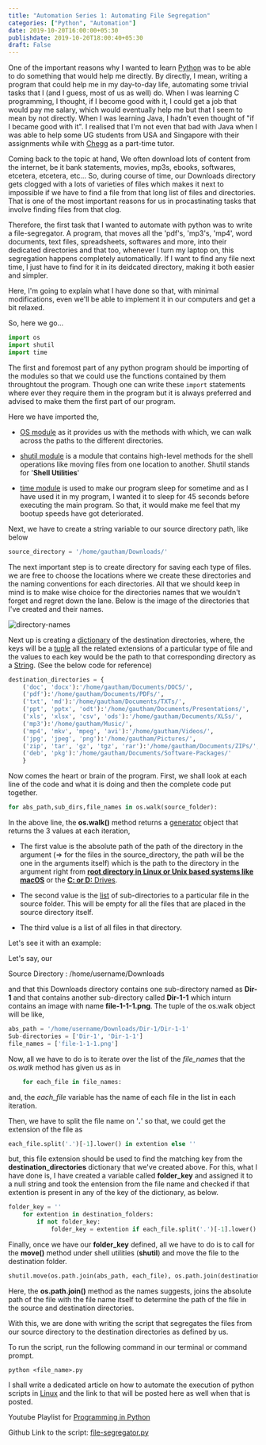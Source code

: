 ```yaml
---
title: "Automation Series 1: Automating File Segregation"
categories: ["Python", "Automation"]
date: 2019-10-20T16:00:00+05:30
publishdate: 2019-10-20T18:00:40+05:30
draft: False
---
```


One of the important reasons why I wanted to learn [Python](https://www.python.org) was to be able to do something that would help me directly. By directly, I mean, writing a program that could help me in my day-to-day life, automating some trivial tasks that I (and I guess, most of us as well) do. When I was learning C programming, I thought, if I become good with it, I could get a job that would pay me salary, which would eventually help me but that I seem to mean by not directly. When I was learning Java, I hadn't even thought of "if I became good with it". I realised that I'm not even that bad with Java when I was able to help some UG students from USA and Singapore with their assignments while with [Chegg](https://www.chegg.com) as a part-time tutor.

Coming back to the topic at hand, We often download lots of content from the internet, be it bank statements, movies, mp3s, ebooks, softwares, etcetera, etcetera, etc... So, during course of time, our Downloads directory gets clogged with a lots of varieties of files which makes it next to impossible if we have to find a file from that long list of files and directories. That is one of the most important reasons for us in procastinating tasks that involve finding files from that clog.

Therefore, the first task that I wanted to automate with python was to write a file-segregator. A program, that moves all the 'pdf's, 'mp3's, 'mp4', word documents, text files, spreadsheets, softwares and more, into their dedicated directories and that too, whenever I turn my laptop on, this segregation happens completely automatically. If I want to find any file next time, I just have to find for it in its deidcated directory, making it both easier and simpler.

Here, I'm going to explain what I have done so that, with minimal modifications, even we'll be able to implement it in our computers and get a bit relaxed.

So, here we go...

```python
import os
import shutil
import time
```

The first and foremost part of any python program should be importing of the modules so that we could use the functions contained by them throughtout the program. Though one can write these ```import``` statements where ever they require them in the program but it is always preferred and advised to make them the first part of our program.

Here we have imported the,

- [OS module](https://docs.python.org/3/tutorial/stdlib.html#operating-system-interface) as it provides us with the methods with which, we can walk across the paths to the different directories.

- [shutil module](https://docs.python.org/3/library/shutil.html?highlight=shutil#module-shutil) is a module that contains high-level methods for the shell operations like moving files from one location to another. Shutil stands for '**Shell Utilities**'

- [time module](https://docs.python.org/3/library/time.html?highlight=time#module-time) is used to make our program sleep for sometime and as I have used it in my program, I wanted it to sleep for 45 seconds before executing the main program. So that, it would make me feel that my bootup speeds have got deteriorated.

Next, we have to create a string variable to our source directory path, like below

```python
source_directory = '/home/gautham/Downloads/'
```

The next important step is to create directory for saving each type of files. we are free to choose the locations where we create these directories and the naming conventions for each directories. All that we should keep in mind is to make wise choice for the directories names that we wouldn't forget and regret down the lane. Below is the image of the directories that I've created and their names.

![directory-names](/img/folders-for-file-segregation.png)

Next up is creating a [dictionary](https://docs.python.org/3/tutorial/datastructures.html#dictionaries) of the destination directories, where, the keys will be a [tuple](https://docs.python.org/3/tutorial/datastructures.html#tuples-and-sequences) all the related extensions of a particular type of file and the values to each key would be the path to that corresponding directory as a [String](https://youtu.be/AgvV-bfWzro). (See the below code for reference)

```python
destination_directories = {
    ('doc', 'docx'):'/home/gautham/Documents/DOCS/',
    ('pdf'):'/home/gautham/Documents/PDFs/',
    ('txt', 'md'):'/home/gautham/Documents/TXTs/',
    ('ppt', 'pptx', 'odt'):'/home/gautham/Documents/Presentations/',
    ('xls', 'xlsx', 'csv', 'ods'):'/home/gautham/Documents/XLSs/',
    ('mp3'):'/home/gautham/Music/',
    ('mp4', 'mkv', 'mpeg', 'avi'):'/home/gautham/Videos/',
    ('jpg', 'jpeg', 'png'):'/home/gautham/Pictures/',
    ('zip', 'tar', 'gz', 'tgz', 'rar'):'/home/gautham/Documents/ZIPs/',
    ('deb', 'pkg'):'/home/gautham/Documents/Software-Packages/'
    }
```

Now comes the heart or brain of the program. First, we shall look at each line of the code and what it is doing and then the complete code put together.

```python
for abs_path,sub_dirs,file_names in os.walk(source_folder):
```

In the above line, the **os.walk()** method returns a [generator](https://docs.python.org/3/c-api/gen.html?highlight=generator) object that returns the 3 values at each iteration,

- The first value is the absolute path of the path of the directory in the argument (=> for the files in the source_directory, the path will be the one in the arguments itself) which is the path to the directory in the argument right from [**root directory in Linux or Unix based systems like macOS**](https://www.tldp.org/LDP/Linux-Filesystem-Hierarchy/html/the-root-directory.html) or the [**C: or D:** Drives](https://en.wikipedia.org/wiki/Drive_letter_assignment).

- The second value is the [list](https://docs.python.org/3/tutorial/introduction.html#lists) of sub-directories to a particular file in the source folder. This will be empty for all the files that are placed in the source directory itself.

- The third value is a list of all files in that directory.

Let's see it with an example:

Let's say, our

Source Directory : /home/username/Downloads

and that this Downloads directory contains one sub-directory named as **Dir-1** and that contains another sub-directory called **Dir-1-1** which inturn contains an image with name **file-1-1-1.png**. The tuple of the os.walk object will be like,

```python
abs_path = '/home/username/Downloads/Dir-1/Dir-1-1'
Sub-directories = ['Dir-1', 'Dir-1-1']
file_names = ['file-1-1-1.png']
```

Now, all we have to do is to iterate over the list of the *file_names* that the *os.walk* method has given us as in

```python
    for each_file in file_names:
```

and, the *each_file* variable has the name of each file in the list in each iteration.

Then, we have to split the file name on '**.**' so that, we could get the extension of the file as

```python
each_file.split('.')[-1].lower() in extention else ''
```

but, this file extension should be used to find the matching key from the **destination_directories** dictionary that we've created above. For this, what I have done is, I have created a variable called **folder_key** and assigned it to a null string and took the entension from the file name and checked if that extention is present in any of the key of the dictionary, as below.

```python
folder_key = ''
    for extention in destination_folders:
        if not folder_key:
            folder_key = extention if each_file.split('.')[-1].lower() in extention else ''
```

Finally, once we have our **folder_key** defined, all we have to do is to call for the **move()** method under shell utilities (**shutil**) and move the file to the destination folder.

```python
shutil.move(os.path.join(abs_path, each_file), os.path.join(destination_folders[folder_key], each_file))
```

Here, the  **os.path.join()** method as the names suggests, joins the absolute path of the file with the file name itself to determine the path of the file in the source and destination directories.

With this, we are done with writing the script that segregates the files from our source directory to the destination directories as defined by us.

To run the script, run the following command in our terminal or command prompt.

```shell
python <file_name>.py
```

I shall write a dedicated article on how to automate the execution of python scripts in [Linux](https://www.linux.org) and the link to that will be posted here as well when that is posted.

Youtube Playlist for [Programming in Python](https://www.youtube.com/channel/UCWeOiQJHuUvcwR8Us5iVnAA?view_as=subscriber)

Github Link to the script: [file-segregator.py](https://github.com/gauthamkolluru/PythonLabs/blob/master/Automation/file-segregator.py)
